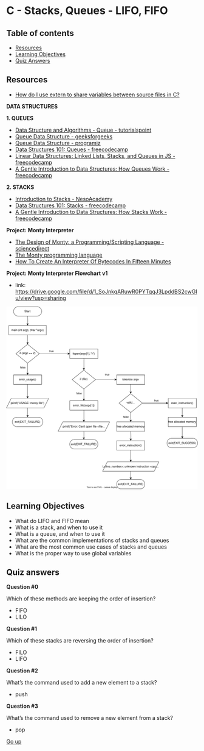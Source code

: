 # C - Stacks, Queues - LIFO, FIFO

## Table of contents

   * [Resources](#resources)
   * [Learning Objectives](#learning-objectives)
   * [Quiz Answers](#quiz-answers)

## Resources

* [How do I use extern to share variables between source files in C?](https://stackoverflow.com/questions/1433204/how-do-i-use-extern-to-share-variables-between-source-files)

__DATA STRUCTURES__

__1. QUEUES__
- [Data Structure and Algorithms - Queue - tutorialspoint](https://www.tutorialspoint.com/data_structures_algorithms/dsa_queue.htm)
- [Queue Data Structure - geeksforgeeks](https://www.tutorialspoint.com/data_structures_algorithms/dsa_queue.htm)
- [Queue Data Structure - programiz](https://www.programiz.com/dsa/queue)
- [Data Structures 101: Queues - freecodecamp](https://www.freecodecamp.org/news/data-structures-101-queues-a6960a3c98/)
- [Linear Data Structures: Linked Lists, Stacks, and Queues in JS - freecodecamp](https://www.freecodecamp.org/news/linear-data-structures-linked-lists-stacks-and-queues-in-javascript-a13c7591ad87/)
- [A Gentle Introduction to Data Structures: How Queues Work - freecodecamp](https://www.freecodecamp.org/news/a-gentle-introduction-to-data-structures-how-queues-work-f8b871938e64/)


__2. STACKS__
- [Introduction to Stacks - NesoAcademy](https://www.youtube.com/watch?v=I37kGX-nZEI&ab_channel=NesoAcademy)
- [Data Structures 101: Stacks - freecodecamp](https://www.freecodecamp.org/news/data-structures-101-stacks-696b3282980/)
- [A Gentle Introduction to Data Structures: How Stacks Work - freecodecamp](https://www.freecodecamp.org/news/data-structures-stacks-on-stacks-c25f2633c529/)

__Project: Monty Interpreter__
- [The Design of Monty: a Programming/Scripting Language - sciencedirect](https://www.sciencedirect.com/science/article/pii/S1571066105051820)
- [The Monty programming language](https://montyscoconut.github.io/)
- [How To Create An Interpreter Of Bytecodes In Fifteen Minutes](https://www.smartspate.com/how-to-create-an-interpreter-of-bytecodes/)

__Project: Monty Interpreter Flowchart v1__

- link: https://drive.google.com/file/d/1_SoJnkqARuwR0PYTqqJ3LpddBS2cwGIu/view?usp=sharing

<img alt="flowchart_monty" src="./img/monty_flowchart.drawio.svg">

## Learning Objectives

- What do LIFO and FIFO mean
- What is a stack, and when to use it
- What is a queue, and when to use it
- What are the common implementations of stacks and queues
- What are the most common use cases of stacks and queues
- What is the proper way to use global variables

## Quiz answers

__Question #0__

Which of these methods are keeping the order of insertion? 
- FIFO
- LILO

__Question #1__

Which of these stacks are reversing the order of insertion? 
- FILO
- LIFO

__Question #2__

What’s the command used to add a new element to a stack?
- push

__Question #3__

What’s the command used to remove a new element from a stack?
- pop

[Go up](#table-of-contents)